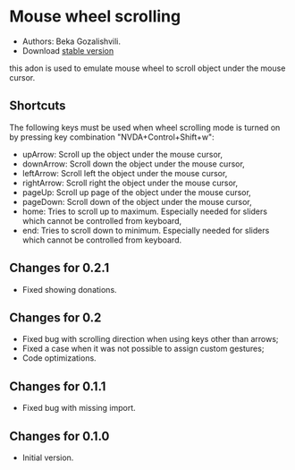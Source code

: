 # Mouse wheel scrolling #

* Authors: Beka Gozalishvili.
* Download [stable version][1]

this adon is used to emulate mouse wheel to scroll object under the mouse cursor.

## Shortcuts ##
The following keys must be used when wheel scrolling mode is turned on by pressing key combination "NVDA+Control+Shift+w":

* upArrow: Scroll up the object under the mouse cursor,
* downArrow: Scroll down the object under the mouse cursor,
* leftArrow: Scroll left the object under the mouse cursor,
* rightArrow: Scroll right the object under the mouse cursor,
* pageUp: Scroll up page of the object under the mouse cursor,
* pageDown: Scroll down of the object under the mouse cursor,
* home: Tries to scroll up to maximum. Especially needed for sliders which cannot be controlled from keyboard,
* end: Tries to scroll down to minimum. Especially needed for sliders which cannot be controlled from keyboard.

## Changes for 0.2.1 ##
* Fixed showing donations.

## Changes for 0.2 ##
* Fixed bug with scrolling direction when using keys other than arrows;
* Fixed a case when it was not possible to assign custom gestures;
* Code optimizations.

## Changes for 0.1.1 ##
* Fixed bug with missing import.

## Changes for 0.1.0 ##
* Initial version.

[1]: https://addons.nvda-project.org/legacy?file=mouseWheelScrolling
